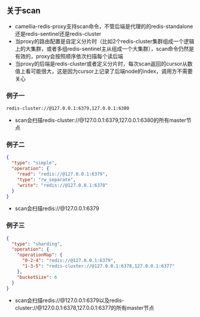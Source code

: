 
## 关于scan

* camellia-redis-proxy支持scan命令，不管后端是代理的的redis-standalone还是redis-sentinel还是redis-cluster
* 当proxy的路由配置是自定义分片时（比如2个redis-cluster集群组成一个逻辑上的大集群，或者多组redis-sentinel主从组成一个大集群），scan命令仍然是有效的，proxy会按照顺序依次扫描每个读后端
* 当proxy的后端是redis-cluster或者定义分片时，每次scan返回的cursor从数值上看可能很大，这是因为cursor上记录了后端node的index，调用方不需要关心

### 例子一
```
redis-cluster://@127.0.0.1:6379,127.0.0.1:6380
```
* scan会扫描redis-cluster://@127.0.0.1:6379,127.0.0.1:6380的所有master节点

### 例子二
```json
{
  "type": "simple",
  "operation": {
    "read": "redis://@127.0.0.1:6379",
    "type": "rw_separate",
    "write": "redis://@127.0.0.1:6378"
  }
}
```
* scan会扫描redis://@127.0.0.1:6379

### 例子三
```json
{
  "type": "sharding",
  "operation": {
    "operationMap": {
      "0-2-4": "redis://@127.0.0.1:6379",
      "1-3-5": "redis-cluster://@127.0.0.1:6378,127.0.0.1:6377"
    },
    "bucketSize": 6
  }
}
```
* scan会扫描redis://@127.0.0.1:6379以及redis-cluster://@127.0.0.1:6378,127.0.0.1:6377的所有master节点

